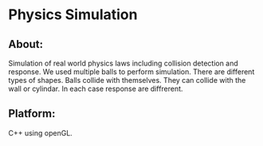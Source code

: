 # Physics Simulation

## About:
Simulation of real world physics laws including collision detection and response. We used multiple balls to perform simulation. There are different types of shapes. Balls collide with themselves. They can collide with the wall or cylindar. In each case response are diffrerent.

## Platform: 
C++ using openGL.
